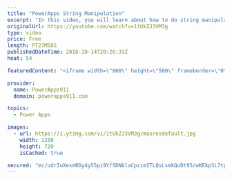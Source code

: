```yaml
---
title: "PowerApps String Manipulation"
excerpt: "In this video, you will learn about how to do string manipulation in PowerApps. This core skill helps you when you need to change text that comes from users or data sources to meet your needs. Functions covered include: * Left * Right * Mid * Substitute  * Replace * Find * Len  Check out our upcoming"
originalUrl: https://youtube.com/watch?v=1tUkZJ3VM3g
type: video
price: Free
length: PT27M58S
publishedDateTime: 2018-10-14T20:26:33Z
heat: 54

featuredContent: "<iframe width=\"800\" height=\"500\" frameborder=\"0\" src=\"https://www.youtube.com/embed/1tUkZJ3VM3g\" allow=\"accelerometer; autoplay; encrypted-media; gyroscope; picture-in-picture\" allowfullscreen></iframe>"

provider:
  name: PowerApps911
  domain: powerapps911.com

topics:
  - Power Apps

images:
  - url: https://i.ytimg.com/vi/1tUkZJ3VM3g/maxresdefault.jpg
    width: 1280
    height: 720
    isCached: true

secured: "mc/udrIuXesmBDy4y55pi9YfSDNblaCpzimITLQsLsmkQuDt95/wKEkp3L7tpX+Ce5Q7+d5xH0pIhP2bHj+Er8bwsq6890Pdp1jfxLlrO5iuwj09AWR4S6QDlN6f03R9JZOPbKoHpCzDLnMftPGIvVtHlQ9mWwjvw+Pbn0N9MrgbU/kq+tgascW+98iQ60j3kZ8EPGpEEEiLeENOLFVQ4gzOY6kpN4Sgg85e/DmWCp/tYLZZM0Ksm6CYyp0lxhMhxw6ZjxU742gK72dgmGDGIrACRC0Gs6kmQefxHgzlDSOQeOlZIh9SdGEIsBA7CaAg5cCpAazRQmN85bnmabEP8kmJ6llB2uzXbBuNcnYQ0r1U7UXrGw4dyfJ7cx/Hgi+fksOwLBkJZB5o6pmsk7cZ3vgnJzL3ypyS44XWSy9LUUU=;bFpc/fDT1E/LIViNQQpbdQ=="
---
```


